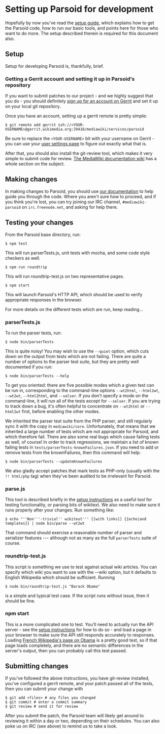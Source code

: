 # Setting up Parsoid for development

Hopefully by now you've read the [setup guide](#!/guide/setup), which explains
how to get the Parsoid code, how to run our basic tools, and points here for
those who want to do more. The setup described therein is required for this
document also.

## Setup

Setup for developing Parsoid is, thankfully, brief.

### Getting a Gerrit account and setting it up in Parsoid's repository

If you want to submit patches to our project - and we highly suggest that you
do - you should definitely
[sign up for an account on Gerrit](https://wikitech.wikimedia.org/w/index.php?title=Special:UserLogin&returnto=Help%3AGetting+Started&type=signup)
and set it up on your local git repository.

Once you have an account, setting up a gerrit remote is pretty simple:

	$ git remote add gerrit ssh://<YOUR-USERNAME>@gerrit.wikimedia.org:29418/mediawiki/services/parsoid

Be sure to replace the `<YOUR-USERNAME>` bit with your username on Gerrit -
you can use your
[user settings page](https://gerrit.wikimedia.org/r/#/settings/)
to figure out exactly what that is.

After that, you should also install the git-review tool, which makes it very
simple to submit code for review.
[The MediaWiki documentation wiki](http://www.mediawiki.org/wiki/Gerrit/Tutorial#Installing_git-review)
has a whole section on the subject.

## Making changes

In making changes to Parsoid, you should use [our documentation](#!/api) to
help guide you through the code. Where you aren't sure how to proceed, and if
you think you're lost, you can try joining our IRC channel,
`#mediawiki-parsoid` on `irc.freenode.net`, and asking for help there.

## Testing your changes

From the Parsoid base directory, run:

	$ npm test

This will run parserTests.js, unit tests with mocha, and some code style
checkers as well.

	$ npm run roundtrip

This will run roundtrip-test.js on two representative pages.

	$ npm start

This will launch Parsoid's HTTP API, which should be used to verify
appropriate responses in the browser.

For more details on the different tests which are run, keep reading...

### parserTests.js

To run the parser tests, run:

	$ node bin/parserTests

This is quite noisy!  You may wish to use the `--quiet` option, which
cuts down on the output from tests which are not failing.  There are
quite a number of options to the parser test suite, but they are
pretty well documented if you run:

	$ node bin/parserTests --help

To get you oriented: there are five possible modes which a given test
can be run in, corresponding to the command-line options `--wt2html`,
`--html2wt`, `--wt2wt`, `--html2html`, and `--selser`.  If you don't
specify a mode on the command-line, it will run all of the tests
except for `--selser`.  If you are trying to track down a bug, it's
often helpful to concentrate on `--wt2html` or `--html2wt` first,
before enabling the other modes.

We inherited the parser test suite from the PHP parser, and still
regularly sync it with the copy in `mediawiki/core`.  Unfortunately,
that means that we inherited a large number of tests which are not
appropriate for Parsoid, and which therefore fail.  There are also
some real bugs which cause failing tests as well, of course!
In order to track regressions, we maintain a list of known failing tests
in `tests/parserTests-knownFailures.json`.
If you need to add or remove tests from the knownFailures, then this
command will help:

	$ node bin/parserTests --updateKnownFailures

We also gladly accept patches that mark tests as PHP-only (usually
with the `!! html/php` tag) when they've been audited to be irrelevant
for Parsoid.

### parse.js

This tool is described briefly in the [setup instructions](#!/guide/setup) as
a useful tool for testing functionality, or parsing bits of wikitext. We also
need to make sure it runs properly after your changes. Run something like:

	$ echo "''Non'''-trivial'' wikitext''' [[with links]] {{echo|and templates}} | node bin/parse --wt2wt

That command should exercise a reasonable number of parser and
serializer features --- although not as many as the full `parserTests`
suite of course.

### roundtrip-test.js

This script is something we use to test against actual wiki articles. You can
specify which wiki you want to use with the --wiki option, but it defaults to
English Wikipedia which should be sufficient. Running

	$ node bin/roundtrip-test.js "Barack Obama"

is a simple and typical test case. If the script runs without issue,
then it should be fine.

### npm start

This is a more complicated one to test. You'll need to actually run the API
server - see the [setup instructions](#!/guide/setup) for how to do so - and
load a page in your browser to make sure the API still responds accurately to
responses. Loading
[French Wikipedia's page on Obama](http://localhost:8000/_rt/frwiki/Barack_Obama)
is a pretty good test, so if that page loads completely, and there are no
semantic differences in the server's output, then you can probably
call this test passed.

## Submitting changes

If you've followed the above instructions, you have git-review installed,
you've configured a gerrit remote, and your patch passed all of the tests,
then you can submit your change with

	$ git add <files> # any files you changed
	$ git commit # enter a commit summary
	$ git review # send it for review

After you submit the patch, the Parsoid team will likely get around to
reviewing it within a day or two, depending on their schedules.
You can also poke us on IRC (see above) to remind us to take a look.
